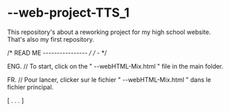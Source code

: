 # --web-project-TTS_1

This repository's about a reworking project for my high school website. That's also my first repository.

/* READ ME ---------------- */
/* - */

ENG. // To start, click on the " --webHTML-Mix.html " file in the main folder.

FR. // Pour lancer, clicker sur le fichier " --webHTML-Mix.html " dans le fichier principal.

[ . . . ]
